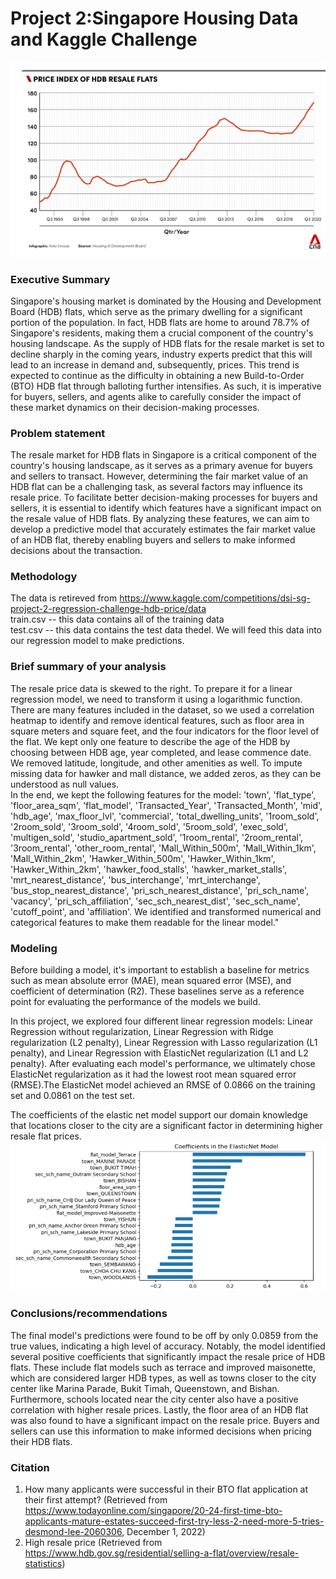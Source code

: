 # Project 2:Singapore Housing Data and Kaggle Challenge
![HDB resale price increasing](images/HDB_price.png)

### Executive Summary
Singapore's housing market is dominated by the Housing and Development Board (HDB) flats, which serve as the primary dwelling for a significant portion of the population. In fact, HDB flats are home to around 78.7% of Singapore's residents, making them a crucial component of the country's housing landscape. As the supply of HDB flats for the resale market is set to decline sharply in the coming years, industry experts predict that this will lead to an increase in demand and, subsequently, prices. This trend is expected to continue as the difficulty in obtaining a new Build-to-Order (BTO) HDB flat through balloting further intensifies. As such, it is imperative for buyers, sellers, and agents alike to carefully consider the impact of these market dynamics on their decision-making processes.

### Problem statement
The resale market for HDB flats in Singapore is a critical component of the country's housing landscape, as it serves as a primary avenue for buyers and sellers to transact. However, determining the fair market value of an HDB flat can be a challenging task, as several factors may influence its resale price. To facilitate better decision-making processes for buyers and sellers, it is essential to identify which features have a significant impact on the resale value of HDB flats. By analyzing these features, we can aim to develop a predictive model that accurately estimates the fair market value of an HDB flat, thereby enabling buyers and sellers to make informed decisions about the transaction.

### Methodology
The data is retireved from https://www.kaggle.com/competitions/dsi-sg-project-2-regression-challenge-hdb-price/data  
train.csv -- this data contains all of the training data   
test.csv -- this data contains the test data thedel. We will feed this data into our regression model to make predictions.

### Brief summary of your analysis
The resale price data is skewed to the right. To prepare it for a linear regression model, we need to transform it using a logarithmic function. There are many features included in the dataset, so we used a correlation heatmap to identify and remove identical features, such as floor area in square meters and square feet, and the four indicators for the floor level of the flat. We kept only one feature to describe the age of the HDB by choosing between HDB age, year completed, and lease commence date. We removed latitude, longitude, and other amenities as well. To impute missing data for hawker and mall distance, we added zeros, as they can be understood as null values.  
In the end, we kept the following features for the model: 'town', 'flat_type', 'floor_area_sqm', 'flat_model', 'Transacted_Year', 'Transacted_Month', 'mid', 'hdb_age', 'max_floor_lvl', 'commercial', 'total_dwelling_units', '1room_sold', '2room_sold', '3room_sold', '4room_sold', '5room_sold', 'exec_sold', 'multigen_sold', 'studio_apartment_sold', '1room_rental', '2room_rental', '3room_rental', 'other_room_rental', 'Mall_Within_500m', 'Mall_Within_1km', 'Mall_Within_2km', 'Hawker_Within_500m', 'Hawker_Within_1km', 'Hawker_Within_2km', 'hawker_food_stalls', 'hawker_market_stalls', 'mrt_nearest_distance', 'bus_interchange', 'mrt_interchange', 'bus_stop_nearest_distance', 'pri_sch_nearest_distance', 'pri_sch_name', 'vacancy', 'pri_sch_affiliation', 'sec_sch_nearest_dist', 'sec_sch_name', 'cutoff_point', and 'affiliation'. We identified and transformed numerical and categorical features to make them readable for the linear model."

### Modeling
Before building a model, it's important to establish a baseline for metrics such as mean absolute error (MAE), mean squared error (MSE), and coefficient of determination (R2). These baselines serve as a reference point for evaluating the performance of the models we build.

In this project, we explored four different linear regression models: Linear Regression without regularization, Linear Regression with Ridge regularization (L2 penalty), Linear Regression with Lasso regularization (L1 penalty), and Linear Regression with ElasticNet regularization (L1 and L2 penalty). After evaluating each model's performance, we ultimately chose ElasticNet regularization as it had the lowest root mean squared error (RMSE).The ElasticNet model achieved an RMSE of 0.0866 on the training set and 0.0861 on the test set.

The coefficients of the elastic net model support our domain knowledge that locations closer to the city are a significant factor in determining higher resale flat prices.
![coefficients_elasticnet_model](images/coefficients_elasticnet_model.jpg)

### Conclusions/recommendations
The final model's predictions were found to be off by only 0.0859 from the true values, indicating a high level of accuracy. Notably, the model identified several positive coefficients that significantly impact the resale price of HDB flats. These include flat models such as terrace and improved maisonette, which are considered larger HDB types, as well as towns closer to the city center like Marina Parade, Bukit Timah, Queenstown, and Bishan. Furthermore, schools located near the city center also have a positive correlation with higher resale prices. Lastly, the floor area of an HDB flat was also found to have a significant impact on the resale price. Buyers and sellers can use this information to make informed decisions when pricing their HDB flats.

### Citation

1) How many applicants were successful in their BTO flat application at their first attempt? (Retrieved from https://www.todayonline.com/singapore/20-24-first-time-bto-applicants-mature-estates-succeed-first-try-less-2-need-more-5-tries-desmond-lee-2060306, December 1, 2022)  
2) High resale price (Retrieved from https://www.hdb.gov.sg/residential/selling-a-flat/overview/resale-statistics)


